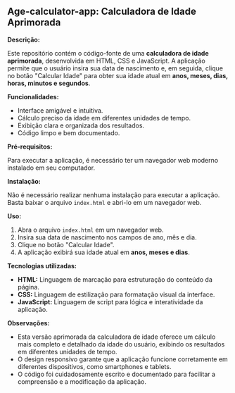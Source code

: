 ## Age-calculator-app: Calculadora de Idade Aprimorada

**Descrição:**

Este repositório contém o código-fonte de uma **calculadora de idade aprimorada**, desenvolvida em HTML, CSS e JavaScript. A aplicação permite que o usuário insira sua data de nascimento e, em seguida, clique no botão "Calcular Idade" para obter sua idade atual em **anos, meses, dias, horas, minutos e segundos**.

**Funcionalidades:**

*   Interface amigável e intuitiva.
*   Cálculo preciso da idade em diferentes unidades de tempo.
*   Exibição clara e organizada dos resultados.
*   Código limpo e bem documentado.

**Pré-requisitos:**

Para executar a aplicação, é necessário ter um navegador web moderno instalado em seu computador.

**Instalação:**

Não é necessário realizar nenhuma instalação para executar a aplicação. Basta baixar o arquivo `index.html` e abri-lo em um navegador web.

**Uso:**

1.  Abra o arquivo `index.html` em um navegador web.
2.  Insira sua data de nascimento nos campos de ano, mês e dia.
3.  Clique no botão "Calcular Idade".
4.  A aplicação exibirá sua idade atual em **anos, meses e dias**.

**Tecnologias utilizadas:**

*   **HTML:** Linguagem de marcação para estruturação do conteúdo da página.
*   **CSS:** Linguagem de estilização para formatação visual da interface.
*   **JavaScript:** Linguagem de script para lógica e interatividade da aplicação.

**Observações:**

*   Esta versão aprimorada da calculadora de idade oferece um cálculo mais completo e detalhado da idade do usuário, exibindo os resultados em diferentes unidades de tempo.
*   O design responsivo garante que a aplicação funcione corretamente em diferentes dispositivos, como smartphones e tablets.
*   O código foi cuidadosamente escrito e documentado para facilitar a compreensão e a modificação da aplicação.
